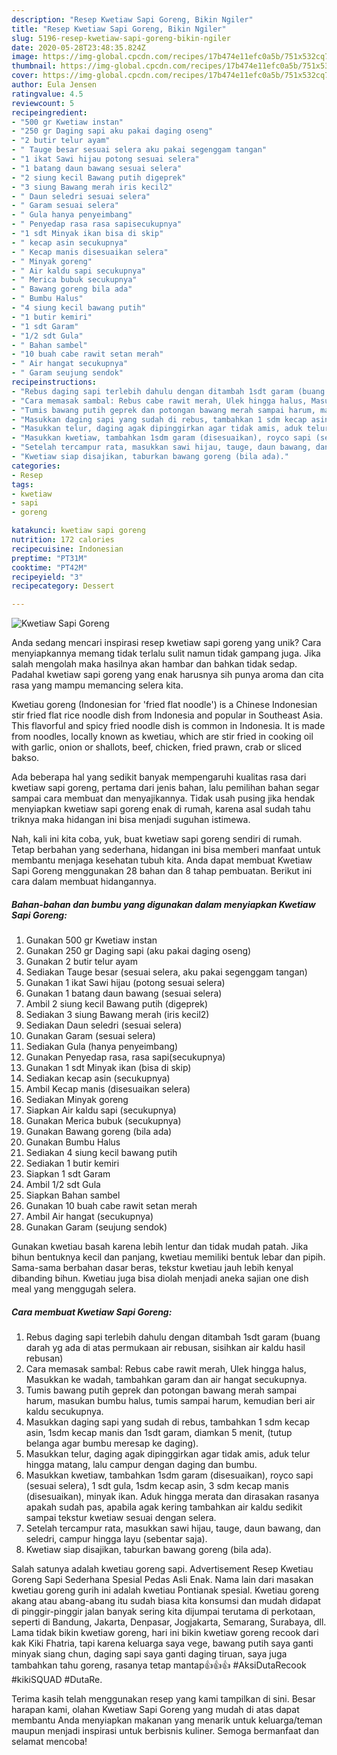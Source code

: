 ```yaml
---
description: "Resep Kwetiaw Sapi Goreng, Bikin Ngiler"
title: "Resep Kwetiaw Sapi Goreng, Bikin Ngiler"
slug: 5196-resep-kwetiaw-sapi-goreng-bikin-ngiler
date: 2020-05-28T23:48:35.824Z
image: https://img-global.cpcdn.com/recipes/17b474e11efc0a5b/751x532cq70/kwetiaw-sapi-goreng-foto-resep-utama.jpg
thumbnail: https://img-global.cpcdn.com/recipes/17b474e11efc0a5b/751x532cq70/kwetiaw-sapi-goreng-foto-resep-utama.jpg
cover: https://img-global.cpcdn.com/recipes/17b474e11efc0a5b/751x532cq70/kwetiaw-sapi-goreng-foto-resep-utama.jpg
author: Eula Jensen
ratingvalue: 4.5
reviewcount: 5
recipeingredient:
- "500 gr Kwetiaw instan"
- "250 gr Daging sapi aku pakai daging oseng"
- "2 butir telur ayam"
- " Tauge besar sesuai selera aku pakai segenggam tangan"
- "1 ikat Sawi hijau potong sesuai selera"
- "1 batang daun bawang sesuai selera"
- "2 siung kecil Bawang putih digeprek"
- "3 siung Bawang merah iris kecil2"
- " Daun seledri sesuai selera"
- " Garam sesuai selera"
- " Gula hanya penyeimbang"
- " Penyedap rasa rasa sapisecukupnya"
- "1 sdt Minyak ikan bisa di skip"
- " kecap asin secukupnya"
- " Kecap manis disesuaikan selera"
- " Minyak goreng"
- " Air kaldu sapi secukupnya"
- " Merica bubuk secukupnya"
- " Bawang goreng bila ada"
- " Bumbu Halus"
- "4 siung kecil bawang putih"
- "1 butir kemiri"
- "1 sdt Garam"
- "1/2 sdt Gula"
- " Bahan sambel"
- "10 buah cabe rawit setan merah"
- " Air hangat secukupnya"
- " Garam seujung sendok"
recipeinstructions:
- "Rebus daging sapi terlebih dahulu dengan ditambah 1sdt garam (buang darah yg ada di atas permukaan air rebusan, sisihkan air kaldu hasil rebusan)"
- "Cara memasak sambal: Rebus cabe rawit merah, Ulek hingga halus, Masukkan ke wadah, tambahkan garam dan air hangat secukupnya."
- "Tumis bawang putih geprek dan potongan bawang merah sampai harum, masukan bumbu halus, tumis sampai harum, kemudian beri air kaldu secukupnya."
- "Masukkan daging sapi yang sudah di rebus, tambahkan 1 sdm kecap asin, 1sdm kecap manis dan 1sdt garam, diamkan 5 menit, (tutup belanga agar bumbu meresap ke daging)."
- "Masukkan telur, daging agak dipinggirkan agar tidak amis, aduk telur hingga matang, lalu campur dengan daging dan bumbu."
- "Masukkan kwetiaw, tambahkan 1sdm garam (disesuaikan), royco sapi (sesuai selera), 1 sdt gula, 1sdm kecap asin, 3 sdm kecap manis (disesuaikan), minyak ikan. Aduk hingga merata dan dirasakan rasanya apakah sudah pas, apabila agak kering tambahkan air kaldu sedikit sampai tekstur kwetiaw sesuai dengan selera."
- "Setelah tercampur rata, masukkan sawi hijau, tauge, daun bawang, dan seledri, campur hingga layu (sebentar saja)."
- "Kwetiaw siap disajikan, taburkan bawang goreng (bila ada)."
categories:
- Resep
tags:
- kwetiaw
- sapi
- goreng

katakunci: kwetiaw sapi goreng 
nutrition: 172 calories
recipecuisine: Indonesian
preptime: "PT31M"
cooktime: "PT42M"
recipeyield: "3"
recipecategory: Dessert

---
```



![Kwetiaw Sapi Goreng](https://img-global.cpcdn.com/recipes/17b474e11efc0a5b/751x532cq70/kwetiaw-sapi-goreng-foto-resep-utama.jpg)

Anda sedang mencari inspirasi resep kwetiaw sapi goreng yang unik? Cara menyiapkannya memang tidak terlalu sulit namun tidak gampang juga. Jika salah mengolah maka hasilnya akan hambar dan bahkan tidak sedap. Padahal kwetiaw sapi goreng yang enak harusnya sih punya aroma dan cita rasa yang mampu memancing selera kita.

Kwetiau goreng (Indonesian for &#39;fried flat noodle&#39;) is a Chinese Indonesian stir fried flat rice noodle dish from Indonesia and popular in Southeast Asia. This flavorful and spicy fried noodle dish is common in Indonesia. It is made from noodles, locally known as kwetiau, which are stir fried in cooking oil with garlic, onion or shallots, beef, chicken, fried prawn, crab or sliced bakso.

Ada beberapa hal yang sedikit banyak mempengaruhi kualitas rasa dari kwetiaw sapi goreng, pertama dari jenis bahan, lalu pemilihan bahan segar sampai cara membuat dan menyajikannya. Tidak usah pusing jika hendak menyiapkan kwetiaw sapi goreng enak di rumah, karena asal sudah tahu triknya maka hidangan ini bisa menjadi suguhan istimewa.


Nah, kali ini kita coba, yuk, buat kwetiaw sapi goreng sendiri di rumah. Tetap berbahan yang sederhana, hidangan ini bisa memberi manfaat untuk membantu menjaga kesehatan tubuh kita. Anda dapat membuat Kwetiaw Sapi Goreng menggunakan 28 bahan dan 8 tahap pembuatan. Berikut ini cara dalam membuat hidangannya.

<!--inarticleads1-->

##### Bahan-bahan dan bumbu yang digunakan dalam menyiapkan Kwetiaw Sapi Goreng:

1. Gunakan 500 gr Kwetiaw instan
1. Gunakan 250 gr Daging sapi (aku pakai daging oseng)
1. Gunakan 2 butir telur ayam
1. Sediakan  Tauge besar (sesuai selera, aku pakai segenggam tangan)
1. Gunakan 1 ikat Sawi hijau (potong sesuai selera)
1. Gunakan 1 batang daun bawang (sesuai selera)
1. Ambil 2 siung kecil Bawang putih (digeprek)
1. Sediakan 3 siung Bawang merah (iris kecil2)
1. Sediakan  Daun seledri (sesuai selera)
1. Gunakan  Garam (sesuai selera)
1. Sediakan  Gula (hanya penyeimbang)
1. Gunakan  Penyedap rasa, rasa sapi(secukupnya)
1. Gunakan 1 sdt Minyak ikan (bisa di skip)
1. Sediakan  kecap asin (secukupnya)
1. Ambil  Kecap manis (disesuaikan selera)
1. Sediakan  Minyak goreng
1. Siapkan  Air kaldu sapi (secukupnya)
1. Gunakan  Merica bubuk (secukupnya)
1. Gunakan  Bawang goreng (bila ada)
1. Gunakan  Bumbu Halus
1. Sediakan 4 siung kecil bawang putih
1. Sediakan 1 butir kemiri
1. Siapkan 1 sdt Garam
1. Ambil 1/2 sdt Gula
1. Siapkan  Bahan sambel
1. Gunakan 10 buah cabe rawit setan merah
1. Ambil  Air hangat (secukupnya)
1. Gunakan  Garam (seujung sendok)


Gunakan kwetiau basah karena lebih lentur dan tidak mudah patah. Jika bihun bentuknya kecil dan panjang, kwetiau memiliki bentuk lebar dan pipih. Sama-sama berbahan dasar beras, tekstur kwetiau jauh lebih kenyal dibanding bihun. Kwetiau juga bisa diolah menjadi aneka sajian one dish meal yang menggugah selera. 

<!--inarticleads2-->

##### Cara membuat Kwetiaw Sapi Goreng:

1. Rebus daging sapi terlebih dahulu dengan ditambah 1sdt garam (buang darah yg ada di atas permukaan air rebusan, sisihkan air kaldu hasil rebusan)
1. Cara memasak sambal: Rebus cabe rawit merah, Ulek hingga halus, Masukkan ke wadah, tambahkan garam dan air hangat secukupnya.
1. Tumis bawang putih geprek dan potongan bawang merah sampai harum, masukan bumbu halus, tumis sampai harum, kemudian beri air kaldu secukupnya.
1. Masukkan daging sapi yang sudah di rebus, tambahkan 1 sdm kecap asin, 1sdm kecap manis dan 1sdt garam, diamkan 5 menit, (tutup belanga agar bumbu meresap ke daging).
1. Masukkan telur, daging agak dipinggirkan agar tidak amis, aduk telur hingga matang, lalu campur dengan daging dan bumbu.
1. Masukkan kwetiaw, tambahkan 1sdm garam (disesuaikan), royco sapi (sesuai selera), 1 sdt gula, 1sdm kecap asin, 3 sdm kecap manis (disesuaikan), minyak ikan. Aduk hingga merata dan dirasakan rasanya apakah sudah pas, apabila agak kering tambahkan air kaldu sedikit sampai tekstur kwetiaw sesuai dengan selera.
1. Setelah tercampur rata, masukkan sawi hijau, tauge, daun bawang, dan seledri, campur hingga layu (sebentar saja).
1. Kwetiaw siap disajikan, taburkan bawang goreng (bila ada).


Salah satunya adalah kwetiau goreng sapi. Advertisement Resep Kwetiau Goreng Sapi Sederhana Spesial Pedas Asli Enak. Nama lain dari masakan kwetiau goreng gurih ini adalah kwetiau Pontianak spesial. Kwetiau goreng akang atau abang-abang itu sudah biasa kita konsumsi dan mudah didapat di pinggir-pinggir jalan banyak sering kita dijumpai terutama di perkotaan, seperti di Bandung, Jakarta, Denpasar, Jogjakarta, Semarang, Surabaya, dll. Lama tidak bikin kwetiaw goreng, hari ini bikin kwetiaw goreng recook dari kak Kiki Fhatria, tapi karena keluarga saya vege, bawang putih saya ganti minyak siang chun, daging sapi saya ganti daging tiruan, saya juga tambahkan tahu goreng, rasanya tetap mantap👍👍👍 #AksiDutaRecook #kikiSQUAD #DutaRe. 

Terima kasih telah menggunakan resep yang kami tampilkan di sini. Besar harapan kami, olahan Kwetiaw Sapi Goreng yang mudah di atas dapat membantu Anda menyiapkan makanan yang menarik untuk keluarga/teman maupun menjadi inspirasi untuk berbisnis kuliner. Semoga bermanfaat dan selamat mencoba!
